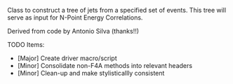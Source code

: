 Class to construct a tree of jets from a specified set of events.  This tree will serve as input for N-Point Energy Correlations.

Derived from code by Antonio Silva (thanks!!)

TODO Items:
  - [Major] Create driver macro/script
  - [Minor] Consolidate non-F4A methods into relevant headers
  - [Minor] Clean-up and make stylisticallly consistent
